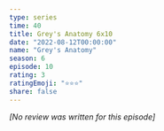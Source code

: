 ```yaml
---
type: series
time: 40
title: Grey's Anatomy 6x10
date: "2022-08-12T00:00:00"
name: "Grey's Anatomy"
season: 6
episode: 10
rating: 3
ratingEmoji: "⭐️⭐️⭐️"
share: false
---
```


*[No review was written for this episode]*